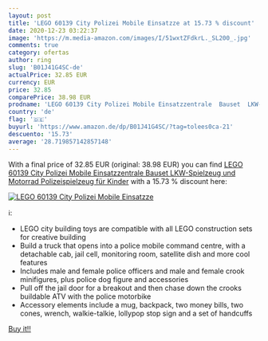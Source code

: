 ```yaml
---
layout: post
title: 'LEGO 60139 City Polizei Mobile Einsatzze at 15.73 % discount'
date: 2020-12-23 03:22:37
image: 'https://m.media-amazon.com/images/I/51wxtZFdkrL._SL200_.jpg'
comments: true
category: ofertas
author: ring
slug: 'B01J41G4SC-de'
actualPrice: 32.85 EUR
currency: EUR
price: 32.85
comparePrice: 38.98 EUR
prodname: 'LEGO 60139 City Polizei Mobile Einsatzzentrale  Bauset  LKW-Spielzeug und Motorrad  Polizeispielzeug für Kinder'
country: 'de'
flag: '🇩🇪'
buyurl: 'https://www.amazon.de/dp/B01J41G4SC/?tag=tolees0ca-21'
descuento: '15.73'
average: '28.719857142857148'
---
```


With a final price of 32.85 EUR (original: 38.98 EUR) you can find [LEGO 60139 City Polizei Mobile Einsatzzentrale  Bauset  LKW-Spielzeug und Motorrad  Polizeispielzeug für Kinder](https://www.amazon.de/dp/B01J41G4SC/?tag=tolees0ca-21) with a  15.73 % discount here:

[![LEGO 60139 City Polizei Mobile Einsatzze](https://m.media-amazon.com/images/I/51wxtZFdkrL._SL200_.jpg)](https://www.amazon.de/dp/B01J41G4SC/?tag=tolees0ca-21)

ℹ️:

- LEGO city building toys are compatible with all LEGO construction sets for creative building
- Build a truck that opens into a police mobile command centre, with a detachable cab, jail cell, monitoring room, satellite dish and more cool features
- Includes male and female police officers and male and female crook minifigures, plus police dog figure and accessories
- Pull off the jail door for a breakout and then chase down the crooks buildable ATV with the police motorbike
- Accessory elements include a mug, backpack, two money bills, two cones, wrench, walkie-talkie, lollypop stop sign and a set of handcuffs

[Buy it!!](https://www.amazon.de/dp/B01J41G4SC/?tag=tolees0ca-21)
